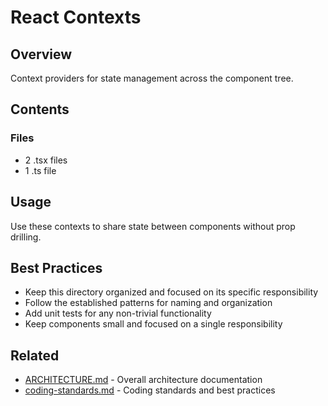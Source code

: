 # React Contexts

## Overview

Context providers for state management across the component tree.

## Contents



### Files

- 2 .tsx files
- 1 .ts file


## Usage

Use these contexts to share state between components without prop drilling.

## Best Practices

- Keep this directory organized and focused on its specific responsibility
- Follow the established patterns for naming and organization
- Add unit tests for any non-trivial functionality
- Keep components small and focused on a single responsibility



## Related

- [ARCHITECTURE.md](/ARCHITECTURE.md) - Overall architecture documentation
- [coding-standards.md](/docs/guides/coding-standards.md) - Coding standards and best practices
